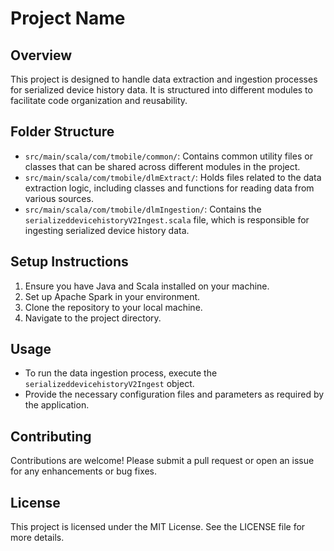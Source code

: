 # Project Name

## Overview
This project is designed to handle data extraction and ingestion processes for serialized device history data. It is structured into different modules to facilitate code organization and reusability.

## Folder Structure
- `src/main/scala/com/tmobile/common/`: Contains common utility files or classes that can be shared across different modules in the project.
- `src/main/scala/com/tmobile/dlmExtract/`: Holds files related to the data extraction logic, including classes and functions for reading data from various sources.
- `src/main/scala/com/tmobile/dlmIngestion/`: Contains the `serializeddevicehistoryV2Ingest.scala` file, which is responsible for ingesting serialized device history data.

## Setup Instructions
1. Ensure you have Java and Scala installed on your machine.
2. Set up Apache Spark in your environment.
3. Clone the repository to your local machine.
4. Navigate to the project directory.

## Usage
- To run the data ingestion process, execute the `serializeddevicehistoryV2Ingest` object.
- Provide the necessary configuration files and parameters as required by the application.

## Contributing
Contributions are welcome! Please submit a pull request or open an issue for any enhancements or bug fixes.

## License
This project is licensed under the MIT License. See the LICENSE file for more details.